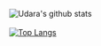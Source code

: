 ![Udara's github stats](https://github-readme-stats.vercel.app/api?username=udarawanasinghe&count_private=true&show_icons=true)
<br>
<br>
[![Top Langs](https://github-readme-stats.vercel.app/api/top-langs/?username=udarawanasinghe&count_private=true&show_icons=true)](https://github.com/udarawanasinghe)
